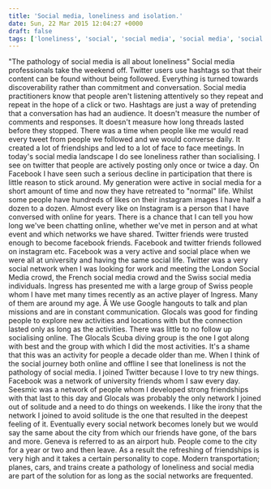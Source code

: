 ```yaml
---
title: 'Social media, loneliness and isolation.'
date: Sun, 22 Mar 2015 12:04:27 +0000
draft: false
tags: ['loneliness', 'social', 'social media', 'social media', 'social media living room', 'social network', 'social networking', 'tech related', 'twitter']
---
```


"The pathology of social media is all about loneliness" Social media professionals take the weekend off. Twitter users use hashtags so that their content can be found without being followed. Everything is turned towards discoverability rather than commitment and conversation. Social media practitioners know that people aren't listening attentively so they repeat and repeat in the hope of a click or two. Hashtags are just a way of pretending that a conversation has had an audience. It doesn't measure the number of comments and responses. It doesn't measure how long threads lasted before they stopped. There was a time when people like me would read every tweet from people we followed and we would converse daily. It created a lot of friendships and led to a lot of face to face meetings. In today's social media landscape I do see loneliness rather than socialising. I see on twitter that people are actively posting only once or twice a day. On Facebook I have seen such a serious decline in participation that there is little reason to stick around. My generation were active in social media for a short amount of time and now they have retreated to "normal" life. Whilst some people have hundreds of likes on their instagram images I have half a dozen to a dozen. Almost every like on Instagram is a person that I have conversed with online for years. There is a chance that I can tell you how long we've been chatting online, whether we've met in person and at what event and which networks we have shared. Twitter friends were trusted enough to become facebook friends. Facebook and twitter friends followed on instagram etc. Facebook was a very active and social place when we were all at university and having the same social life. Twitter was a very social network when I was looking for work and meeting the London Social Media crowd, the French social media crowd and the Swiss social media individuals. Ingress has presented me with a large group of Swiss people whom I have met many times recently as an active player of Ingress. Many of them are around my age. Â We use Google hangouts to talk and plan missions and are in constant communication. Glocals was good for finding people to explore new activities and locations with but the connection lasted only as long as the activities. There was little to no follow up socialising online. The Glocals Scuba diving group is the one I got along with best and the group with which I did the most activities. It's a shame that this was an activity for people a decade older than me. When I think of the social journey both online and offline I see that loneliness is not the pathology of social media. I joined Twitter because I love to try new things. Facebook was a network of university friends whom I saw every day. Seesmic was a network of people whom I developed strong friendships with that last to this day and Glocals was probably the only network I joined out of solitude and a need to do things on weekends. I like the irony that the network I joined to avoid solitude is the one that resulted in the deepest feeling of it. Eventually every social network becomes lonely but we would say the same about the city from which our friends have gone, of the bars and more. Geneva is referred to as an airport hub. People come to the city for a year or two and then leave. As a result the refreshing of friendships is very high and it takes a certain personality to cope. Modern transportation; planes, cars, and trains create a pathology of loneliness and social media are part of the solution for as long as the social networks are frequented.